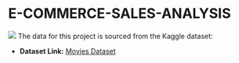 # E-COMMERCE-SALES-ANALYSIS
![](https://github.com/najirh/netflix_sql_project/blob/main/logo.png)
The data for this project is sourced from the Kaggle dataset:

- **Dataset Link:** [Movies Dataset](https://www.kaggle.com/datasets/shivamb/netflix-shows?resource=download)
